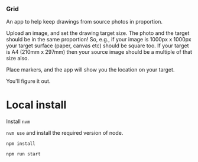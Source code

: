 ### Grid

An app to help keep drawings from source photos in proportion.

Upload an image, and set the drawing target size. The photo and the target should be in the same proportion! So, e.g., if your image is 1000px x 1000px your target surface (paper, canvas etc) should be square too. If your target is A4 (210mm x 297mm) then your source image should be a multiple of that size also.

Place markers, and the app will show you the location on your target.

You'll figure it out.

# Local install

Install `nvm`

`nvm use` and install the required version of node.

`npm install`

`npm run start`
